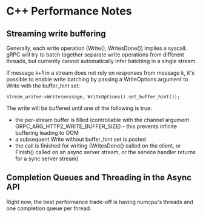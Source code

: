 # C++ Performance Notes

## Streaming write buffering

Generally, each write operation (Write(), WritesDone()) implies a syscall.
gRPC will try to batch together separate write operations from different
threads, but currently cannot automatically infer batching in a single stream.

If message k+1 in a stream does not rely on responses from message k, it's
possible to enable write batching by passing a WriteOptions argument to Write
with the buffer_hint set:

~~~{.cpp}
stream_writer->Write(message, WriteOptions().set_buffer_hint());
~~~

The write will be buffered until one of the following is true:
- the per-stream buffer is filled (controllable with the channel argument
  GRPC_ARG_HTTP2_WRITE_BUFFER_SIZE) - this prevents infinite buffering leading
  to OOM
- a subsequent Write without buffer_hint set is posted
- the call is finished for writing (WritesDone() called on the client,
  or Finish() called on an async server stream, or the service handler returns
  for a sync server stream)

## Completion Queues and Threading in the Async API

Right now, the best performance trade-off is having numcpu's threads and one
completion queue per thread.
